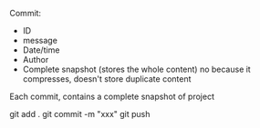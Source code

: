 Commit:
- ID
- message
- Date/time
- Author
- Complete snapshot (stores the whole content)
no because it compresses, doesn't store duplicate content

Each commit, contains a complete snapshot of project


git add .
git commit -m "xxx"
git push 
